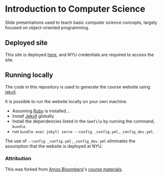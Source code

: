 # Introduction to Computer Science

Slide presentations used to teach basic computer science concepts, largely focused on object-oriented programming.

## Deployed site

This site is deployed [here](https://cs.nyu.edu/courses/fall24/CSCI-UA.0101-010/), and NYU credentials are required to access the site.

## Running locally

The code in this repository is used to generate the course website using [jekyll](https://jekyllrb.com/).

It is possible to run the website locally on your own machine.

- Assuming [Ruby](https://www.ruby-lang.org/en/documentation/installation/) is installed...
- Install [Jekyll](https://jekyllrb.com/) globally
- Install the dependencies listed in the `Gemfile` by running the command, `bundle`.
- run `bundle exec jekyll serve --config _config.yml,_config_dev.yml`.

The use of `--config _config.yml,_config_dev.yml` eliminates the assumption that the website is deployed at NYU.

### Attribution
This was forked from [Amos Bloomberg](https://knowledge.kitchen)'s [course materials](https://github.com/nyu-java-programming/course-materials).
